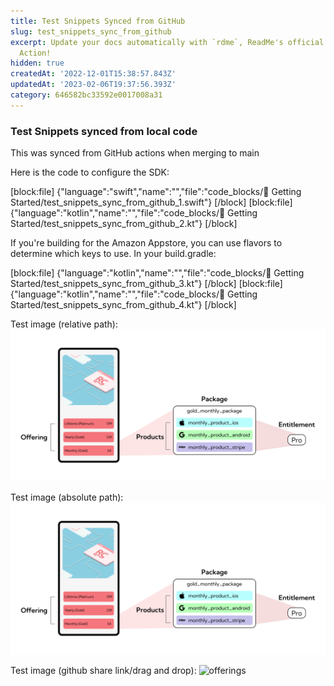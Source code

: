 ```yaml
---
title: Test Snippets Synced from GitHub
slug: test_snippets_sync_from_github
excerpt: Update your docs automatically with `rdme`, ReadMe's official CLI and GitHub
  Action!
hidden: true
createdAt: '2022-12-01T15:38:57.843Z'
updatedAt: '2023-02-06T19:37:56.393Z'
category: 646582bc33592e0017008a31
---
```

###  Test Snippets synced from local code

This was synced from GitHub actions when merging to main

Here is the code to configure the SDK:

[block:file]
{"language":"swift","name":"","file":"code_blocks/🚀 Getting Started/test_snippets_sync_from_github_1.swift"}
[/block]
[block:file]
{"language":"kotlin","name":"","file":"code_blocks/🚀 Getting Started/test_snippets_sync_from_github_2.kt"}
[/block]

If you're building for the Amazon Appstore, you can use flavors to determine which keys to use. In your build.gradle:

[block:file]
{"language":"kotlin","name":"","file":"code_blocks/🚀 Getting Started/test_snippets_sync_from_github_3.kt"}
[/block]
[block:file]
{"language":"kotlin","name":"","file":"code_blocks/🚀 Getting Started/test_snippets_sync_from_github_4.kt"}
[/block]


Test image (relative path):
![alt text](/assets/img.png)

Test image (absolute path):
![alt text](https://github.com/RevenueCat/revenuecat-docs/blob/main/assets/img.png)

Test image (github share link/drag and drop):
![offerings](https://user-images.githubusercontent.com/110489217/217067941-269a5db7-5dc6-41d3-b2b6-860363afb23a.png)